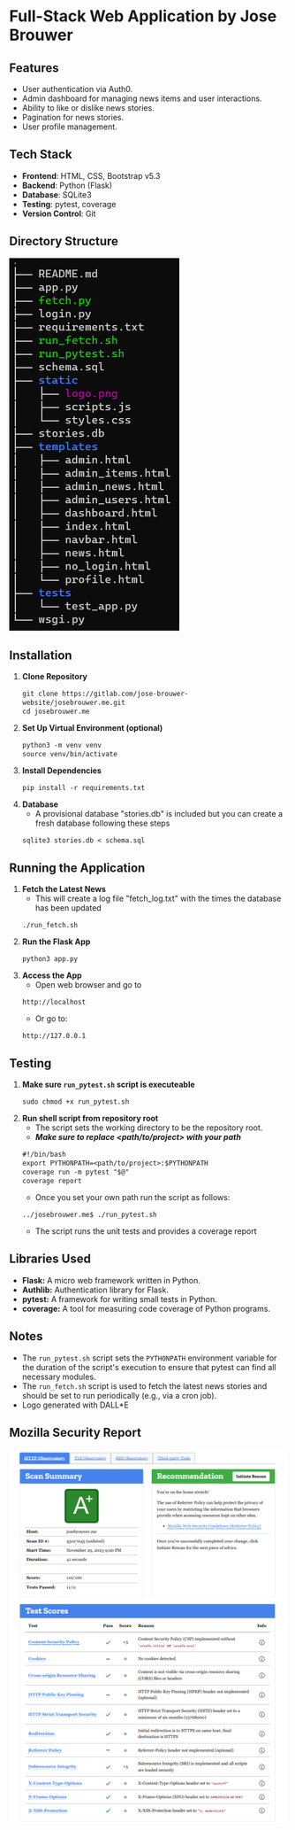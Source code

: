 # Full-Stack Web Application by Jose Brouwer


## Features
- User authentication via Auth0.
- Admin dashboard for managing news items and user interactions.
- Ability to like or dislike news stories.
- Pagination for news stories.
- User profile management.

## Tech Stack
- **Frontend**: HTML, CSS, Bootstrap v5.3
- **Backend**: Python (Flask)
- **Database**: SQLite3
- **Testing**: pytest, coverage
- **Version Control**: Git

## Directory Structure
![Directory Structure](images/Directory_Structure.png)

## Installation
1. **Clone Repository**
    ```
    git clone https://gitlab.com/jose-brouwer-website/josebrouwer.me.git
    cd josebrouwer.me
    ```
2. **Set Up Virtual Environment (optional)**
    ```
    python3 -m venv venv
    source venv/bin/activate
    ```
3. **Install Dependencies**
    ```
    pip install -r requirements.txt
    ```
4. **Database**
    - A provisional database "stories.db" is included but you can create a fresh database following these steps
    ```
    sqlite3 stories.db < schema.sql
    ```
## Running the Application
1. **Fetch the Latest News**
    - This will create a log file "fetch_log.txt" with the times the database has been updated
    ```
    ./run_fetch.sh
    ```
2. **Run the Flask App**
    ```
    python3 app.py
    ```
3. **Access the App**
    - Open web browser and go to
    ```
    http://localhost
    ```
    - Or go to: 
    ```
    http://127.0.0.1
    ```

## Testing
1. **Make sure `run_pytest.sh` script is executeable**
    ```
    sudo chmod +x run_pytest.sh
    ```
2. **Run shell script from repository root**
    - The script sets the working directory to be the repository root. 
    - ***Make sure to replace <path/to/project> with your path***
    ```
    #!/bin/bash
    export PYTHONPATH=<path/to/project>:$PYTHONPATH
    coverage run -m pytest "$@"
    coverage report
    ```
    - Once you set your own path run the script as follows:
    ```
    ../josebrouwer.me$ ./run_pytest.sh
    ```
    - The script runs the unit tests and provides a coverage report

## Libraries Used
- **Flask:** A micro web framework written in Python.
- **Authlib:** Authentication library for Flask.
- **pytest:** A framework for writing small tests in Python.
- **coverage:** A tool for measuring code coverage of Python programs.

## Notes
- The `run_pytest.sh` script sets the `PYTHONPATH` environment variable for the duration of the script's execution to ensure that pytest can find all necessary modules.
- The `run_fetch.sh` script is used to fetch the latest news stories and should be set to run periodically (e.g., via a cron job).
- Logo generated with DALL*E

## Mozilla Security Report
![Mozilla Report](images/Mozilla_Score.png)
